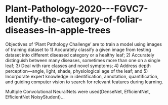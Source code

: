 # Plant-Pathology-2020---FGVC7-Identify-the-category-of-foliar-diseases-in-apple-trees
Objectives of ‘Plant Pathology Challenge’ are to train a model using images of training dataset to 1) Accurately classify a given image from testing dataset into different diseased category or a healthy leaf; 2) Accurately distinguish between many diseases, sometimes more than one on a single leaf; 3) Deal with rare classes and novel symptoms; 4) Address depth perception—angle, light, shade, physiological age of the leaf; and 5) Incorporate expert knowledge in identification, annotation, quantification, and guiding computer vision to search for relevant features during learning.

Multiple Convolutional NeuralNets were used(DenseNet, EfficientNet, EfficientNet NoisyStudent)...
